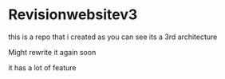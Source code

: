 # Revisionwebsitev3

this is a repo that i created as you can see its a 3rd architecture

Might rewrite it again soon

it has a lot of feature
